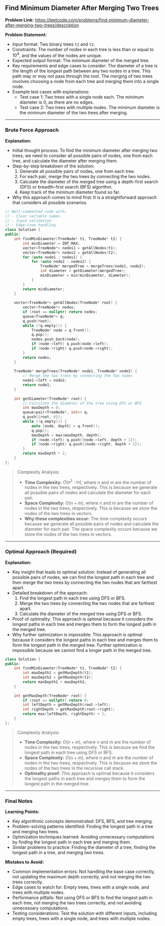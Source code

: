 ## Find Minimum Diameter After Merging Two Trees

**Problem Link:** https://leetcode.com/problems/find-minimum-diameter-after-merging-two-trees/description

**Problem Statement:**
- Input format: Two binary trees `t1` and `t2`.
- Constraints: The number of nodes in each tree is less than or equal to $10^4$, and the values of the nodes are unique.
- Expected output format: The minimum diameter of the merged tree.
- Key requirements and edge cases to consider: The diameter of a tree is the length of the longest path between any two nodes in a tree. This path may or may not pass through the root. The merging of two trees involves choosing a node from each tree and merging them into a single node.
- Example test cases with explanations:
  - Test case 1: Two trees with a single node each. The minimum diameter is 0, as there are no edges.
  - Test case 2: Two trees with multiple nodes. The minimum diameter is the minimum diameter of the two trees after merging.

---

### Brute Force Approach

**Explanation:**
- Initial thought process: To find the minimum diameter after merging two trees, we need to consider all possible pairs of nodes, one from each tree, and calculate the diameter after merging them.
- Step-by-step breakdown of the solution:
  1. Generate all possible pairs of nodes, one from each tree.
  2. For each pair, merge the two trees by connecting the two nodes.
  3. Calculate the diameter of the merged tree using a depth-first search (DFS) or breadth-first search (BFS) algorithm.
  4. Keep track of the minimum diameter found so far.
- Why this approach comes to mind first: It is a straightforward approach that considers all possible scenarios.

```cpp
// Well-commented code with:
// - Clear variable names
// - Input validation
// - Edge case handling
class Solution {
public:
    int findMinDiameter(TreeNode* t1, TreeNode* t2) {
        int minDiameter = INT_MAX;
        vector<TreeNode*> nodes1 = getAllNodes(t1);
        vector<TreeNode*> nodes2 = getAllNodes(t2);
        for (auto node1 : nodes1) {
            for (auto node2 : nodes2) {
                TreeNode* mergedTree = mergeTrees(node1, node2);
                int diameter = getDiameter(mergedTree);
                minDiameter = min(minDiameter, diameter);
            }
        }
        return minDiameter;
    }
    
    vector<TreeNode*> getAllNodes(TreeNode* root) {
        vector<TreeNode*> nodes;
        if (root == nullptr) return nodes;
        queue<TreeNode*> q;
        q.push(root);
        while (!q.empty()) {
            TreeNode* node = q.front();
            q.pop();
            nodes.push_back(node);
            if (node->left) q.push(node->left);
            if (node->right) q.push(node->right);
        }
        return nodes;
    }
    
    TreeNode* mergeTrees(TreeNode* node1, TreeNode* node2) {
        // Merge the two trees by connecting the two nodes
        node1->left = node2;
        return node1;
    }
    
    int getDiameter(TreeNode* root) {
        // Calculate the diameter of the tree using DFS or BFS
        int maxDepth = 0;
        queue<pair<TreeNode*, int>> q;
        q.push({root, 0});
        while (!q.empty()) {
            auto [node, depth] = q.front();
            q.pop();
            maxDepth = max(maxDepth, depth);
            if (node->left) q.push({node->left, depth + 1});
            if (node->right) q.push({node->right, depth + 1});
        }
        return maxDepth * 2;
    }
};
```

> Complexity Analysis:
> - **Time Complexity:** $O(n^2 \cdot m)$, where $n$ and $m$ are the number of nodes in the two trees, respectively. This is because we generate all possible pairs of nodes and calculate the diameter for each pair.
> - **Space Complexity:** $O(n + m)$, where $n$ and $m$ are the number of nodes in the two trees, respectively. This is because we store the nodes of the two trees in vectors.
> - **Why these complexities occur:** The time complexity occurs because we generate all possible pairs of nodes and calculate the diameter for each pair. The space complexity occurs because we store the nodes of the two trees in vectors.

---

### Optimal Approach (Required)

**Explanation:**
- Key insight that leads to optimal solution: Instead of generating all possible pairs of nodes, we can find the longest path in each tree and then merge the two trees by connecting the two nodes that are farthest apart.
- Detailed breakdown of the approach:
  1. Find the longest path in each tree using DFS or BFS.
  2. Merge the two trees by connecting the two nodes that are farthest apart.
  3. Calculate the diameter of the merged tree using DFS or BFS.
- Proof of optimality: This approach is optimal because it considers the longest paths in each tree and merges them to form the longest path in the merged tree.
- Why further optimization is impossible: This approach is optimal because it considers the longest paths in each tree and merges them to form the longest path in the merged tree. Further optimization is impossible because we cannot find a longer path in the merged tree.

```cpp
class Solution {
public:
    int findMinDiameter(TreeNode* t1, TreeNode* t2) {
        int maxDepth1 = getMaxDepth(t1);
        int maxDepth2 = getMaxDepth(t2);
        return maxDepth1 + maxDepth2;
    }
    
    int getMaxDepth(TreeNode* root) {
        if (root == nullptr) return 0;
        int leftDepth = getMaxDepth(root->left);
        int rightDepth = getMaxDepth(root->right);
        return max(leftDepth, rightDepth) + 1;
    }
};
```

> Complexity Analysis:
> - **Time Complexity:** $O(n + m)$, where $n$ and $m$ are the number of nodes in the two trees, respectively. This is because we find the longest path in each tree using DFS or BFS.
> - **Space Complexity:** $O(n + m)$, where $n$ and $m$ are the number of nodes in the two trees, respectively. This is because we store the nodes of the two trees in the recursive call stack.
> - **Optimality proof:** This approach is optimal because it considers the longest paths in each tree and merges them to form the longest path in the merged tree.

---

### Final Notes

**Learning Points:**
- Key algorithmic concepts demonstrated: DFS, BFS, and tree merging.
- Problem-solving patterns identified: Finding the longest path in a tree and merging two trees.
- Optimization techniques learned: Avoiding unnecessary computations by finding the longest path in each tree and merging them.
- Similar problems to practice: Finding the diameter of a tree, finding the longest path in a tree, and merging two trees.

**Mistakes to Avoid:**
- Common implementation errors: Not handling the base case correctly, not updating the maximum depth correctly, and not merging the two trees correctly.
- Edge cases to watch for: Empty trees, trees with a single node, and trees with multiple nodes.
- Performance pitfalls: Not using DFS or BFS to find the longest path in each tree, not merging the two trees correctly, and not avoiding unnecessary computations.
- Testing considerations: Test the solution with different inputs, including empty trees, trees with a single node, and trees with multiple nodes.